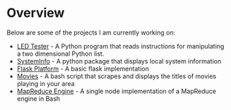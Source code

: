 # Overview

Below are some of the projects I am currently working on:

- [LED Tester](https://github.com/thanders/led_tester) - A Python program that reads instructions for manipulating a two dimensional Python list.
- [SystemInfo](https://github.com/thanders/systeminfo_a2) - A python package that displays local system information
- [Flask Platform](https://github.com/thanders/flask_platform) - A basic flask implementation
- [Movies](https://thanders.github.io/movies/) - A bash script that scrapes and displays the titles of movies playing in your area
- [MapReduce Engine](https://github.com/thanders/MapReduce) - A single node implementation of a MapReduce engine in Bash


<!---
**Bold** and _Italic_ and `Code` text
-->
